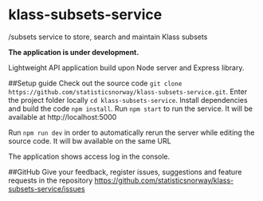 # klass-subsets-service
/subsets service to store, search and maintain Klass subsets

**The application is under development.**

Lightweight API application build upon Node server and Express library. 

##Setup guide
Check out the source code `git clone https://github.com/statisticsnorway/klass-subsets-service.git`.
Enter the project folder locally `cd klass-subsets-service`.
Install dependencies and build the code `npm install`.
Run `npm start` to run the service. 
It will be available at http://localhost:5000

Run `npm run dev` in order to automatically rerun the server while editing the source code.
It will bw available on the same URL

The application shows access log in the console. 

##GitHub
Give your feedback, register issues, suggestions and feature requests in the repository https://github.com/statisticsnorway/klass-subsets-service/issues